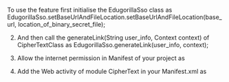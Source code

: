To use the feature first initialise the EdugorillaSso class as
        EdugorillaSso.setBaseUrlAndFileLocation.setBaseUrlAndFileLocation(base_url, location_of_binary_secret_file);
        
2. And then call the generateLink(String user_info, Context context) of CipherTextClass as
        EdugorillaSso.generateLink(user_info, context);
        
3. Allow the internet permission in Manifest of your project as
        <uses-permission android:name="android.permission.INTERNET"/>
        
4. Add the Web activity of module CipherText in your Manifest.xml as
        <activity android:name="com.edugorilla.ssologin.WebView"/>
